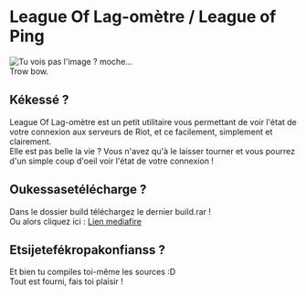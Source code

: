 League Of Lag-omètre / League of Ping
====

![Tu vois pas l'image ? moche...](http://image.noelshack.com/fichiers/2014/43/1414274098-screen-lagometre.jpg)  
Trow bow.

Kékessé ?
----
League Of Lag-omètre est un petit utilitaire vous permettant de voir l'état de votre connexion aux serveurs de Riot, et ce facilement, simplement et clairement.  
Elle est pas belle la vie ? Vous n'avez qu'à le laisser tourner et vous pourrez d'un simple coup d'oeil voir l'état de votre connexion !  

Oukessasetélécharge ?
----
Dans le dossier build téléchargez le dernier build.rar !  
Ou alors cliquez ici : [Lien mediafire](http://www.mediafire.com/download/9ya26p545etelbr/Lagom%C3%A8tre.rar)

Etsijetefékropakonfianss ?
----
Et bien tu compiles toi-même les sources :D  
Tout est fourni, fais toi plaisir !
